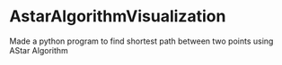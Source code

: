 # AstarAlgorithmVisualization
Made a python program to find shortest path between two points using AStar Algorithm 
